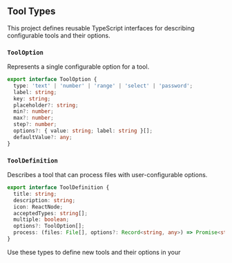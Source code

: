 ## Tool Types

This project defines reusable TypeScript interfaces for describing configurable tools and their options.

### `ToolOption`

Represents a single configurable option for a tool.

```typescript
export interface ToolOption {
  type: 'text' | 'number' | 'range' | 'select' | 'password';
  label: string;
  key: string;
  placeholder?: string;
  min?: number;
  max?: number;
  step?: number;
  options?: { value: string; label: string }[];
  defaultValue?: any;
}
```

### `ToolDefinition`

Describes a tool that can process files with user-configurable options.

```typescript
export interface ToolDefinition {
  title: string;
  description: string;
  icon: ReactNode;
  acceptedTypes: string[];
  multiple: boolean;
  options?: ToolOption[];
  process: (files: File[], options?: Record<string, any>) => Promise<string>;
}
```

Use these types to define new tools and their options in your
